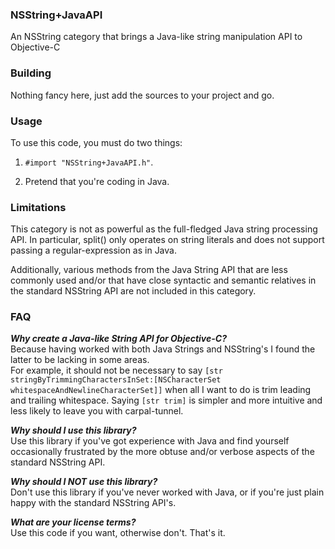 ### NSString+JavaAPI

An NSString category that brings a Java-like string manipulation API to Objective-C

### Building

Nothing fancy here, just add the sources to your project and go.

### Usage

To use this code, you must do two things:

1.  `#import "NSString+JavaAPI.h"`.

2.  Pretend that you're coding in Java.
    

### Limitations

This category is not as powerful as the full-fledged Java string processing API.  In particular, 
split() only operates on string literals and does not support passing a regular-expression as 
in Java.  

Additionally, various methods from the Java String API that are less commonly used and/or that 
have close syntactic and semantic relatives in the standard NSString API are not included in this 
category.  

### FAQ

**_Why create a Java-like String API for Objective-C?_**<br />
Because having worked with both Java Strings and NSString's I found the latter to be lacking in some areas.  
For example, it should not be necessary to say `[str stringByTrimmingCharactersInSet:[NSCharacterSet whitespaceAndNewlineCharacterSet]]` 
when all I want to do is trim leading and trailing whitespace.  Saying `[str trim]` is simpler and more intuitive and less likely to leave you with carpal-tunnel.

**_Why should I use this library?_**<br />
Use this library if you've got experience with Java and find yourself occasionally frustrated by the more obtuse and/or verbose aspects of the standard NSString API.

**_Why should I NOT use this library?_**<br />
Don't use this library if you've never worked with Java, or if you're just plain happy with the standard NSString API's.

**_What are your license terms?_**<br />
Use this code if you want, otherwise don't.  That's it.  
